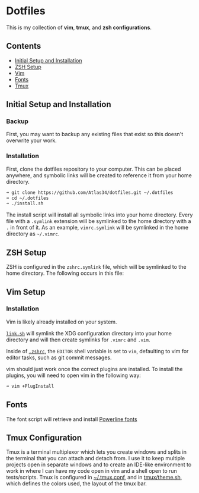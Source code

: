 # Dotfiles

This is my collection of **vim**, **tmux**, and **zsh configurations**.

## Contents

+ [Initial Setup and Installation](#initial-setup-and-installation)
+ [ZSH Setup](#zsh-setup)
+ [Vim](#vim-setup)
+ [Fonts](#fonts)
+ [Tmux](#tmux-configuration)

## Initial Setup and Installation

### Backup

First, you may want to backup any existing files that exist so this doesn't overwrite your work.

### Installation

First, clone the dotfiles repository to your computer. This can be placed anywhere, and symbolic links will be created to reference it from your home directory.

```bash
➜ git clone https://github.com/Atlas34/dotfiles.git ~/.dotfiles
➜ cd ~/.dotfiles
➜ ./install.sh
```

The install script will install all symbolic links into your home directory. Every file with a `.symlink` extension will be symlinked to the home directory with a `.` in front of it. As an example, `vimrc.symlink` will be symlinked in the home directory as `~/.vimrc`.

## ZSH Setup

ZSH is configured in the `zshrc.symlink` file, which will be symlinked to the home directory. The following occurs in this file:

## Vim Setup

### Installation

Vim is likely already installed on your system.

[`link.sh`](install/link.sh) will symlink the XDG configuration directory into your home directory and will then create symlinks for `.vimrc` and `.vim`.

Inside of [`.zshrc`](zsh/zshrc.symlink), the `EDITOR` shell variable is set to `vim`, defaulting to vim for editor tasks, such as git commit messages.

vim should just work once the correct plugins are installed. To install the plugins, you will need to open vim in the following way:

```bash
➜ vim +PlugInstall
```

## Fonts

The font script will retrieve and install [Powerline fonts](https://github.com/powerline/fonts/archive/master.zip)

## Tmux Configuration

Tmux is a terminal multiplexor which lets you create windows and splits in the terminal that you can attach and detach from. I use it to keep multiple projects open in separate windows and to create an IDE-like environment to work in where I can have my code open in vim and a shell open to run tests/scripts. Tmux is configured in [~/.tmux.conf](tmux/tmux.conf.symlink), and in [tmux/theme.sh](tmux/theme.sh), which defines the colors used, the layout of the tmux bar.

